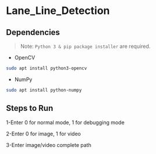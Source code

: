 # Lane_Line_Detection

## Dependencies
> Note: `Python 3 & pip package installer` are required.
- OpenCV
```bash
sudo apt install python3-opencv
```
- NumPy
```bash
sudo apt install python-numpy
```


## Steps to Run
1-Enter 0 for normal mode, 1 for debugging mode

2-Enter 0 for image, 1 for video

3-Enter image/video complete path


